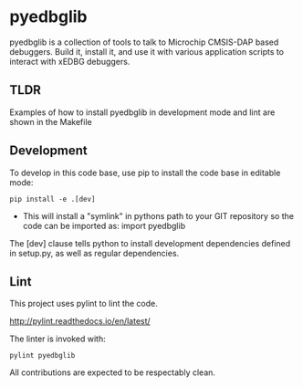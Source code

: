 # pyedbglib
pyedbglib is a collection of tools to talk to Microchip CMSIS-DAP based debuggers.
Build it, install it, and use it with various application scripts to interact with xEDBG debuggers.

## TLDR
Examples of how to install pyedbglib in development mode and lint are shown in the Makefile

## Development
To develop in this code base, use pip to install the code base in editable mode:
~~~~
pip install -e .[dev]
~~~~

* This will install a "symlink" in pythons path to your GIT repository so the code can be imported as:
import pyedbglib

The [dev] clause tells python to install development dependencies defined in setup.py, as well as regular dependencies.

## Lint
This project uses pylint to lint the code.

http://pylint.readthedocs.io/en/latest/

The linter is invoked with:
~~~~
pylint pyedbglib
~~~~

All contributions are expected to be respectably clean.
